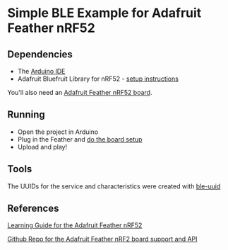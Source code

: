 # Simple BLE Example for Adafruit Feather nRF52

## Dependencies

- The [Arduino IDE](https://arduino.cc)
- Adafruit Bluefruit Library for nRF52 - [setup instructions](https://learn.adafruit.com/bluefruit-nrf52-feather-learning-guide/arduino-bsp-setup)

You'll also need an [Adafruit Feather nRF52 board](https://www.adafruit.com/product/3406).

## Running

- Open the project in Arduino
- Plug in the Feather and [do the board setup](https://learn.adafruit.com/bluefruit-nrf52-feather-learning-guide/arduino-board-setup)
- Upload and play!

## Tools

The UUIDs for the service and characteristics were created with [ble-uuid](https://github.com/cantinac/cantina-ble-uuid)

## References

[Learning Guide for the Adafruit Feather nRF52](https://learn.adafruit.com/bluefruit-nrf52-feather-learning-guide)

[Github Repo for the Adafruit Feather nRF2 board support and API](https://github.com/adafruit/Adafruit_nRF52_Arduino)
